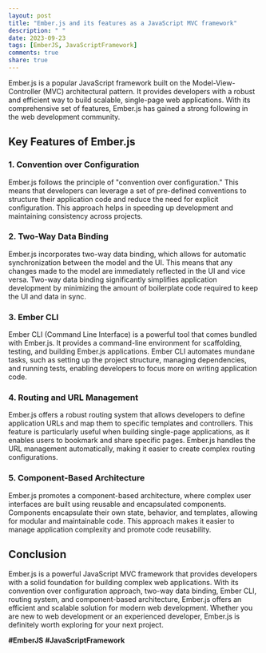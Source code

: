 ```yaml
---
layout: post
title: "Ember.js and its features as a JavaScript MVC framework"
description: " "
date: 2023-09-23
tags: [EmberJS, JavaScriptFramework]
comments: true
share: true
---
```


Ember.js is a popular JavaScript framework built on the Model-View-Controller (MVC) architectural pattern. It provides developers with a robust and efficient way to build scalable, single-page web applications. With its comprehensive set of features, Ember.js has gained a strong following in the web development community.

## Key Features of Ember.js

### 1. Convention over Configuration

Ember.js follows the principle of "convention over configuration." This means that developers can leverage a set of pre-defined conventions to structure their application code and reduce the need for explicit configuration. This approach helps in speeding up development and maintaining consistency across projects.

### 2. Two-Way Data Binding

Ember.js incorporates two-way data binding, which allows for automatic synchronization between the model and the UI. This means that any changes made to the model are immediately reflected in the UI and vice versa. Two-way data binding significantly simplifies application development by minimizing the amount of boilerplate code required to keep the UI and data in sync.

### 3. Ember CLI

Ember CLI (Command Line Interface) is a powerful tool that comes bundled with Ember.js. It provides a command-line environment for scaffolding, testing, and building Ember.js applications. Ember CLI automates mundane tasks, such as setting up the project structure, managing dependencies, and running tests, enabling developers to focus more on writing application code.

### 4. Routing and URL Management

Ember.js offers a robust routing system that allows developers to define application URLs and map them to specific templates and controllers. This feature is particularly useful when building single-page applications, as it enables users to bookmark and share specific pages. Ember.js handles the URL management automatically, making it easier to create complex routing configurations.

### 5. Component-Based Architecture

Ember.js promotes a component-based architecture, where complex user interfaces are built using reusable and encapsulated components. Components encapsulate their own state, behavior, and templates, allowing for modular and maintainable code. This approach makes it easier to manage application complexity and promote code reusability.

## Conclusion

Ember.js is a powerful JavaScript MVC framework that provides developers with a solid foundation for building complex web applications. With its convention over configuration approach, two-way data binding, Ember CLI, routing system, and component-based architecture, Ember.js offers an efficient and scalable solution for modern web development. Whether you are new to web development or an experienced developer, Ember.js is definitely worth exploring for your next project.

**#EmberJS** **#JavaScriptFramework**